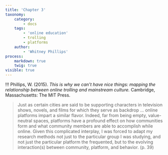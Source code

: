 ```yaml
---
title: 'Chapter 3'
taxonomy:
    category:
        - docs
    tags:
        - 'online education'
        - trolling
        - platforms
    author:
        - 'Whitney Phillips'
process:
    markdown: true
    twig: true
visible: true
---
```


!!! Phillips, W. (2015). *This is why we can’t have nice things: mapping the relationship between online trolling and mainstream culture.* Cambridge, Massachusetts: The MIT Press.

> Just as certain cities are said to be supporting characters in television shows, novels, and films for which they serve as backdrop ... online platforms impart a similar flavor. Indeed, far from being empty, value-neutral spaces, platforms have a profound effect on how communities form and what community members are able to accomplish while online. Given this complicated interplay, I was forced to adapt my research methods not just to the particular group I was studying, and not just the particular platform the frequented, but to the evolving interaction(s) between community, platform, and behavior. (p. 39)
